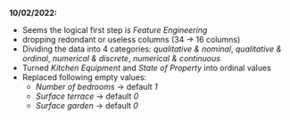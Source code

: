 __**10/02/2022:**__

- Seems the logical first step is *Feature Engineering* 
- dropping redondant or useless columns (34 -> 16 columns)
- Dividing the data into 4 categories: *qualitative & nominal*, *qualitative & ordinal*, 
*numerical & discrete*, *numerical & continuous*
- Turned *Kitchen Equipment* and *State of Property* into ordinal values
- Replaced following empty values: 
	- *Number of bedrooms* -> default *1*
	- *Surface terrace* -> default *0*
	- *Surface garden* -> default *0*

